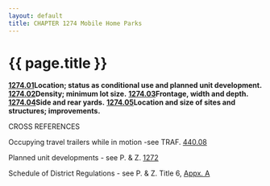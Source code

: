 ```yaml
---
layout: default 
title: CHAPTER 1274 Mobile Home Parks
---
```


{{ page.title }}
================

[**1274.01**](54741b38.html)**Location; status as conditional use and
planned unit development.** [**1274.02**](54789edb.html)**Density;
minimum lot size.** [**1274.03**](547c7e32.html)**Frontage, width and
depth.** [**1274.04**](54803a73.html)**Side and rear yards.**
[**1274.05**](5484b97d.html)**Location and size of sites and structures;
improvements.**

CROSS REFERENCES

Occupying travel trailers while in motion -see TRAF.
[440.08](25ae7a98.html)

Planned unit developments - see P. & Z. [1272](4e93b2b3.html)

Schedule of District Regulations - see P. & Z. Title 6, [Appx.
A](55fe8697.html)
